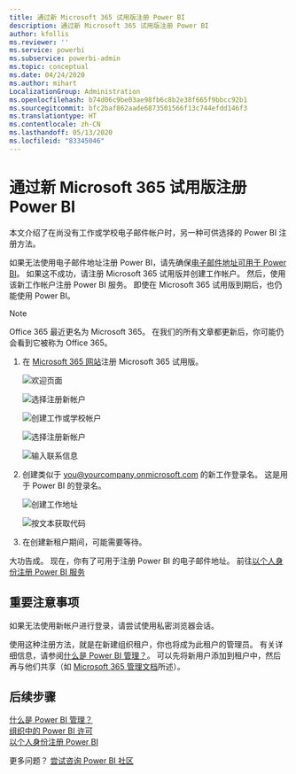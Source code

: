 ```yaml
---
title: 通过新 Microsoft 365 试用版注册 Power BI
description: 通过新 Microsoft 365 试用版注册 Power BI
author: kfollis
ms.reviewer: ''
ms.service: powerbi
ms.subservice: powerbi-admin
ms.topic: conceptual
ms.date: 04/24/2020
ms.author: mihart
LocalizationGroup: Administration
ms.openlocfilehash: b74d06c9be03ae98fb6c8b2e38f665f9bbcc92b1
ms.sourcegitcommit: bfc2baf862aade6873501566f13c744efdd146f3
ms.translationtype: HT
ms.contentlocale: zh-CN
ms.lasthandoff: 05/13/2020
ms.locfileid: "83345046"
---
```

# <a name="signing-up-for-power-bi-with-a-new-microsoft-365-trial"></a>通过新 Microsoft 365 试用版注册 Power BI

本文介绍了在尚没有工作或学校电子邮件帐户时，另一种可供选择的 Power BI 注册方法。 

如果无法使用电子邮件地址注册 Power BI，请先确保[电子邮件地址可用于 Power BI](../fundamentals/service-self-service-signup-for-power-bi.md#supported-email-addresses)。 如果这不成功，请注册 Microsoft 365 试用版并创建工作帐户。 然后，使用该新工作帐户注册 Power BI 服务。 即使在 Microsoft 365 试用版到期后，也仍能使用 Power BI。

> [!NOTE]
> Office 365 最近更名为 Microsoft 365。 在我们的所有文章都更新后，你可能仍会看到它被称为 Office 365。

1. 在 [Microsoft 365 网站](https://www.microsoft.com/en-us/microsoft-365/business/compare-more-office-365-for-business-plans)注册 Microsoft 365 试用版。

    ![欢迎页面](media/service-admin-signing-up-for-power-bi-with-a-new-office-365-trial/power-bi-try-now.png)

    ![选择注册新帐户](media/service-admin-signing-up-for-power-bi-with-a-new-office-365-trial/power-bi-existing.png)

    ![创建工作或学校帐户](media/service-admin-signing-up-for-power-bi-with-a-new-office-365-trial/power-bi-create-email.png)

    ![选择注册新帐户](media/service-admin-signing-up-for-power-bi-with-a-new-office-365-trial/power-bi-no-email.png)

    ![输入联系信息](media/service-admin-signing-up-for-power-bi-with-a-new-office-365-trial/power-bi-welcome-you.png)

    

1. 创建类似于 you@yourcompany.onmicrosoft.com 的新工作登录名。 这是用于 Power BI 的登录名。

    ![创建工作地址](media/service-admin-signing-up-for-power-bi-with-a-new-office-365-trial/power-bi-create-address.png)

    ![按文本获取代码](media/service-admin-signing-up-for-power-bi-with-a-new-office-365-trial/power-bi-robot.png)    

1. 在创建新租户期间，可能需要等待。 

大功告成。  现在，你有了可用于注册 Power BI 的电子邮件地址。 前往[以个人身份注册 Power BI 服务](../fundamentals/service-self-service-signup-for-power-bi.md)





## <a name="important-considerations"></a>重要注意事项
如果无法使用新帐户进行登录，请尝试使用私密浏览器会话。    

使用这种注册方法，就是在新建组织租户，你也将成为此租户的管理员。 有关详细信息，请参阅[什么是 Power BI 管理？](service-admin-administering-power-bi-in-your-organization.md)。 可以先将新用户添加到租户中，然后再与他们共享（如 [Microsoft 365 管理文档](https://support.office.com/en-sg/article/Add-users-individually-to-Office-365---Admin-Help-1970f7d6-03b5-442f-b385-5880b9c256ec)所述）。

## <a name="next-steps"></a>后续步骤

[什么是 Power BI 管理？](service-admin-administering-power-bi-in-your-organization.md)  
[组织中的 Power BI 许可](service-admin-licensing-organization.md)  
[以个人身份注册 Power BI](../fundamentals/service-self-service-signup-for-power-bi.md)

更多问题？ [尝试咨询 Power BI 社区](https://community.powerbi.com/)